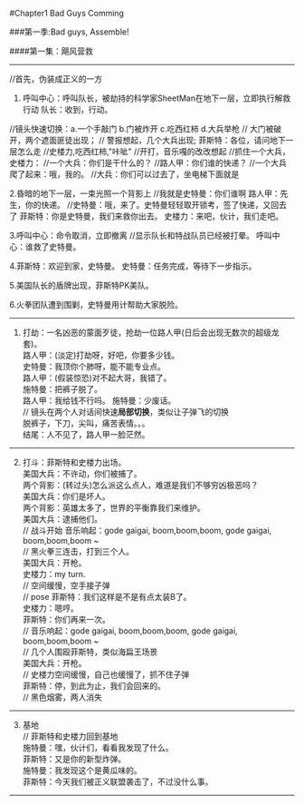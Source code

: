 #Chapter1 Bad Guys Comming

###第一季:Bad guys, Assemble!

####第一集：飓风营救

--------------------------

//首先，伪装成正义的一方
1. 呼叫中心：呼叫队长，被劫持的科学家SheetMan在地下一层，立即执行解救行动
   队长：收到，行动。

//镜头快速切换：a.一个手敲门 b.门被炸开 c.吃西红柿 d.大兵举枪
// 大门被破开，两个遮面匪徒出现；
// 警报想起，几个大兵出现;
  菲斯特：各位，请问地下一层怎么走
//史楼力,吃西红柿,"咔呲"
//开打，音乐嘎的改改想起
//抓住一个大兵，史楼力：
//一个大兵：你们是干什么的？
//路人甲：你们谁的快递？
//一个大兵爬了起来：哦，我的。
//大兵：你们可以过去了，坐电梯下面就是

2.昏暗的地下一层，一束光照一个背影上
//我就是史特曼：你们谁啊
路人甲：先生，你的快递。
//史特曼：哦，来了。史特曼轻轻取开锁考，签了快递，又回去了
菲斯特：你是史特曼，我们来救你出去。
史楼力：来吧，伙计，我们走吧。

3.呼叫中心：命令取消，立即撤离
//显示队长和特战队员已经被打晕。
呼叫中心：谁救了史特曼。

4.菲斯特：欢迎到家，史特曼。
史特曼：任务完成，等待下一步指示。

5.美国队长的盾牌出现，菲斯特PK美队。

6.火拳团队遭到围剿，史特曼用计帮助大家脱险。

--------------------------

1. 打劫：一名凶恶的蒙面歹徒，抢劫一位路人甲(日后会出现无数次的超级龙套)。  
路人甲：(淡定)打劫呀，好吧，你要多少钱。  
史特曼：我顶你个肺呀，能不能专业点。  
路人甲：(假装惊恐)对不起大哥，我错了。    
施特曼：把裤子脱了。  
路人甲：我给钱不行吗。
施特曼：少废话。  
// 镜头在两个人对话间快速**局部切换**，类似让子弹飞的切换  
脱裤子，下刀，尖叫，痛苦表情。。。  
结尾：人不见了，路人甲一脸茫然。  

--------------------------

2. 打斗：菲斯特和史楼力出场。  
美国大兵：不许动，你们被捕了。  
两个背影：(转过头)怎么派这么点人，难道是我们不够穷凶极恶吗？  
美国大兵：你们是坏人。  
两个背影：英雄太多了，世界的平衡靠我们来维护。  
美国大兵：逮捕他们。  
// 战斗开始  音乐响起：gode gaigai, boom,boom,boom, gode gaigai, boom,boom,boom ~  
// 黑火拳三连击，打到三个人。  
美国大兵：开枪。  
史楼力：my turn.  
// 空间缓慢，空手接子弹  
// pose 
菲斯特：我们这样是不是有点太装B了。  
史楼力：嗯哼。  
菲斯特：你们再来一次。  
// 音乐响起：gode gaigai, boom,boom,boom, gode gaigai, boom,boom,boom ~    
// 几个人围殴菲斯特，类似海扁王场景  
美国大兵：开枪。  
// 史楼力空间缓慢，自己也缓慢了，抓不住子弹  
菲斯特：停，到此为止，我们会回来的。  
// 黑色烟雾，两人消失  

--------------------------

3. 基地    
// 菲斯特和史楼力回到基地    
施特曼：嘿，伙计们，看看我发现了什么。  
菲斯特：又是你的新型炸弹。  
施特曼：我发现这个是黄瓜味的。    
菲斯特：今天我们被正义联盟袭击了，不过没什么事。  

--------------------------
